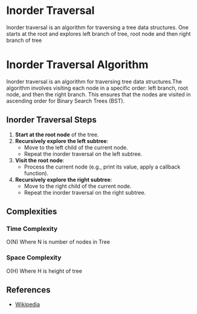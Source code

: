 # Inorder Traversal

Inorder traversal is an algorithm for traversing a tree 
data structures. One starts at 
the root and explores left branch of tree, root node and then right branch of tree


# Inorder Traversal Algorithm

Inorder traversal is an algorithm for traversing tree data structures.The algorithm involves visiting each node in a specific order: left branch, root node, and then the right branch. This ensures that the nodes are visited in ascending order for Binary Search Trees (BST).

## Inorder Traversal Steps

1. **Start at the root node** of the tree.
2. **Recursively explore the left subtree**:
    - Move to the left child of the current node.
    - Repeat the inorder traversal on the left subtree.
3. **Visit the root node**:
    - Process the current node (e.g., print its value, apply a callback function).
4. **Recursively explore the right subtree**:
    - Move to the right child of the current node.
    - Repeat the inorder traversal on the right subtree.


## Complexities

### Time Complexity

O(N) Where N is number of nodes in Tree

### Space Complexity

O(H) Where H is height of tree

## References
-  [Wikipedia](https://en.wikipedia.org/wiki/Tree_traversal)

